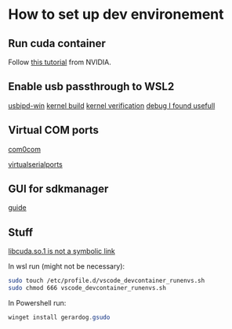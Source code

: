 # How to set up dev environement

## Run cuda container
Follow [this tutorial](https://docs.nvidia.com/cuda/wsl-user-guide/index.html) from NVIDIA.

## Enable usb passthrough to WSL2
[usbipd-win](https://github.com/dorssel/usbipd-win)
[kernel build](https://askubuntu.com/questions/1373910/ch340-serial-device-doesnt-appear-in-dev-wsl/)
[kernel verification](https://microhobby.com.br/blog/2019/09/21/compiling-your-own-linux-kernel-for-windows-wsl2/)
[debug I found usefull](https://www.giters.com/MicrosoftDocs/WSL/issues/1380)

## Virtual COM ports
[com0com](https://sourceforge.net/projects/com0com/)

[virtualserialports](https://freevirtualserialports.com/)

## GUI for sdkmanager
[guide](https://medium.com/@japheth.yates/the-complete-wsl2-gui-setup-2582828f4577)


## Stuff
[libcuda.so.1 is not a symbolic link](https://github.com/microsoft/WSL/issues/5548#issuecomment-912495487)

In wsl run (might not be necessary):
```bash
sudo touch /etc/profile.d/vscode_devcontainer_runenvs.sh
sudo chmod 666 vscode_devcontainer_runenvs.sh
```
In Powershell run:
```powershell
winget install gerardog.gsudo
```
